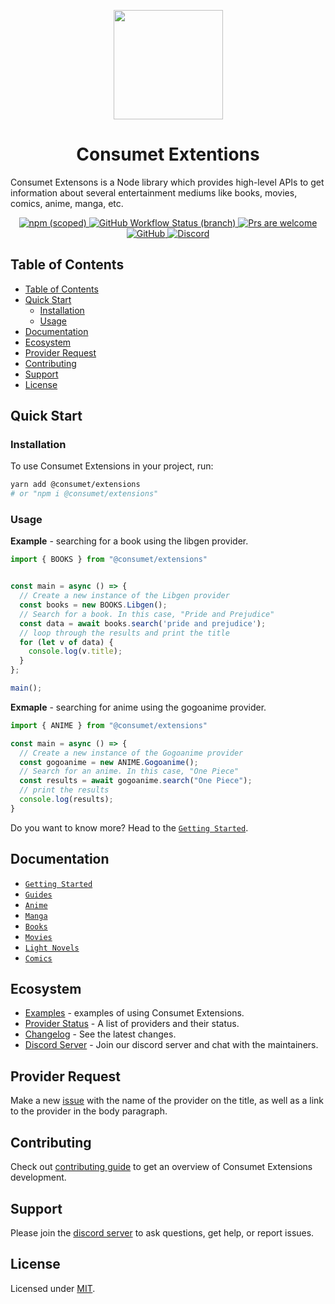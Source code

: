 <p align="center"><img src="assets/images/consumetlogo.png" width="175"/></p>

<h1 align="center"> Consumet Extentions </h1>

Consumet Extensons is a Node library which provides high-level APIs to get information about several entertainment mediums like books, movies, comics, anime, manga, etc.

<p align="center">
  <a href="https://www.npmjs.com/package/@consumet/extensions">
    <img src="https://img.shields.io/npm/v/@consumet/extensions?style=flat-square" alt="npm (scoped)">
  </a>
  <a href="https://github.com/consumet/extensions/actions?query=workflow%3A%2Node.js+CI%22">
    <img src="https://img.shields.io/github/workflow/status/consumet/extensions/Node.js%20CI/master?style=flat-square" alt="GitHub Workflow Status (branch)">
  </a>
    <a href="https://discord.gg/qTPfvMxzNH">
    <img src="https://img.shields.io/badge/PRs-welcome-brightgreen.svg?style=flat-square" alt="Prs are welcome">
  </a>
    <a href="https://github.com/consumet/extensions/blob/master/LICENSE">
    <img src="https://img.shields.io/github/license/consumet/extensions?style=flat-square" alt="GitHub">
  </a>
  <a href="https://discord.gg/qTPfvMxzNH">
    <img src="https://img.shields.io/discord/987492554486452315.svg?label=discord&labelColor=7289da&color=2c2f33&style=flat-square" alt="Discord">
  </a>
</p>

## Table of Contents
- [Table of Contents](#table-of-contents)
- [Quick Start](#quick-start)
  - [Installation](#installation)
  - [Usage](#usage)
- [Documentation](#documentation)
- [Ecosystem](#ecosystem)
- [Provider Request](#provider-request)
- [Contributing](#contributing)
- [Support](#support)
- [License](#license)

## Quick Start

### Installation

To use Consumet Extensions in your project, run:
```bash
yarn add @consumet/extensions
# or "npm i @consumet/extensions"
```

### Usage

**Example** - searching for a book using the libgen provider.
```ts
import { BOOKS } from "@consumet/extensions"


const main = async () => {
  // Create a new instance of the Libgen provider
  const books = new BOOKS.Libgen();
  // Search for a book. In this case, "Pride and Prejudice"
  const data = await books.search('pride and prejudice');
  // loop through the results and print the title
  for (let v of data) {
    console.log(v.title);
  }
};

main();
```

**Exmaple** - searching for anime using the gogoanime provider.
```ts
import { ANIME } from "@consumet/extensions"

const main = async () => {
  // Create a new instance of the Gogoanime provider
  const gogoanime = new ANIME.Gogoanime();
  // Search for an anime. In this case, "One Piece"
  const results = await gogoanime.search("One Piece");
  // print the results
  console.log(results);
}
```

Do you want to know more? Head to the [`Getting Started`](https://github.com/consumet/extensions/tree/master/docs/guides/getting-started.md).

## Documentation
- [`Getting Started`](./docs/guides/getting-started.md)
- [`Guides`](https://github.com/consumet/extensions/tree/master/docs)
- [`Anime`](./docs/guides/anime.md)
- [`Manga`](./docs/guides/manga.md)
- [`Books`](./docs/guides/books.md)
- [`Movies`](./docs/guides/movies.md)
- [`Light Novels`](./docs/guides/light-novels.md)
- [`Comics`](./docs/guides/comics.md)

## Ecosystem
- [Examples](https://github.com/consumet/extentions/tree/master/examples) - examples of using Consumet Extensions.
- [Provider Status](https://github.com/consumet/providers-status/blob/main/README.md) - A list of providers and their status.
- [Changelog](https://github.com/consumet/extensions/blob/master/CHANGELOG.md) - See the latest changes.
- [Discord Server](https://discord.gg/qTPfvMxzNH) - Join our discord server and chat with the maintainers.

## Provider Request
Make a new [issue](https://github.com/consumet/extensions/issues/new?assignees=&labels=Provider+Request&template=provider-request.yml) with the name of the provider on the title, as well as a link to the provider in the body paragraph.

## Contributing
Check out [contributing guide](https://github.com/consumet/extensions/blob/master/docs/guides/contributing.md) to get an overview of Consumet Extensions development.

## Support

Please join the [discord server](https://discord.gg/qTPfvMxzNH) to ask questions, get help, or report issues.

## License

Licensed under [MIT](./LICENSE).

